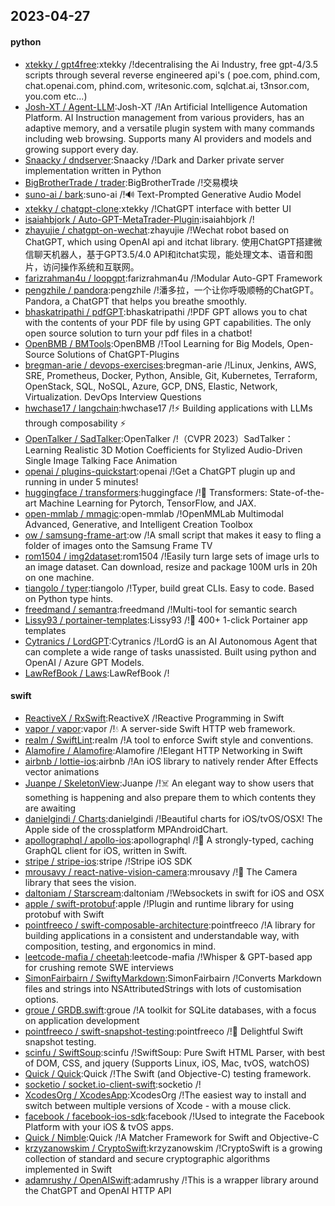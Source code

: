 ## 2023-04-27

#### python
* [xtekky / gpt4free](https://github.com/xtekky/gpt4free):xtekky /!decentralising the Ai Industry, free gpt-4/3.5 scripts through several reverse engineered api's ( poe.com, phind.com, chat.openai.com, phind.com, writesonic.com, sqlchat.ai, t3nsor.com, you.com etc...)
* [Josh-XT / Agent-LLM](https://github.com/Josh-XT/Agent-LLM):Josh-XT /!An Artificial Intelligence Automation Platform. AI Instruction management from various providers, has an adaptive memory, and a versatile plugin system with many commands including web browsing. Supports many AI providers and models and growing support every day.
* [Snaacky / dndserver](https://github.com/Snaacky/dndserver):Snaacky /!Dark and Darker private server implementation written in Python
* [BigBrotherTrade / trader](https://github.com/BigBrotherTrade/trader):BigBrotherTrade /!交易模块
* [suno-ai / bark](https://github.com/suno-ai/bark):suno-ai /!🔊
Text-Prompted Generative Audio Model
* [xtekky / chatgpt-clone](https://github.com/xtekky/chatgpt-clone):xtekky /!ChatGPT interface with better UI
* [isaiahbjork / Auto-GPT-MetaTrader-Plugin](https://github.com/isaiahbjork/Auto-GPT-MetaTrader-Plugin):isaiahbjork /!
* [zhayujie / chatgpt-on-wechat](https://github.com/zhayujie/chatgpt-on-wechat):zhayujie /!Wechat robot based on ChatGPT, which using OpenAI api and itchat library. 使用ChatGPT搭建微信聊天机器人，基于GPT3.5/4.0 API和itchat实现，能处理文本、语音和图片，访问操作系统和互联网。
* [farizrahman4u / loopgpt](https://github.com/farizrahman4u/loopgpt):farizrahman4u /!Modular Auto-GPT Framework
* [pengzhile / pandora](https://github.com/pengzhile/pandora):pengzhile /!潘多拉，一个让你呼吸顺畅的ChatGPT。Pandora, a ChatGPT that helps you breathe smoothly.
* [bhaskatripathi / pdfGPT](https://github.com/bhaskatripathi/pdfGPT):bhaskatripathi /!PDF GPT allows you to chat with the contents of your PDF file by using GPT capabilities. The only open source solution to turn your pdf files in a chatbot!
* [OpenBMB / BMTools](https://github.com/OpenBMB/BMTools):OpenBMB /!Tool Learning for Big Models, Open-Source Solutions of ChatGPT-Plugins
* [bregman-arie / devops-exercises](https://github.com/bregman-arie/devops-exercises):bregman-arie /!Linux, Jenkins, AWS, SRE, Prometheus, Docker, Python, Ansible, Git, Kubernetes, Terraform, OpenStack, SQL, NoSQL, Azure, GCP, DNS, Elastic, Network, Virtualization. DevOps Interview Questions
* [hwchase17 / langchain](https://github.com/hwchase17/langchain):hwchase17 /!⚡
Building applications with LLMs through composability
⚡
* [OpenTalker / SadTalker](https://github.com/OpenTalker/SadTalker):OpenTalker /!（CVPR 2023）SadTalker：Learning Realistic 3D Motion Coefficients for Stylized Audio-Driven Single Image Talking Face Animation
* [openai / plugins-quickstart](https://github.com/openai/plugins-quickstart):openai /!Get a ChatGPT plugin up and running in under 5 minutes!
* [huggingface / transformers](https://github.com/huggingface/transformers):huggingface /!🤗
Transformers: State-of-the-art Machine Learning for Pytorch, TensorFlow, and JAX.
* [open-mmlab / mmagic](https://github.com/open-mmlab/mmagic):open-mmlab /!OpenMMLab Multimodal Advanced, Generative, and Intelligent Creation Toolbox
* [ow / samsung-frame-art](https://github.com/ow/samsung-frame-art):ow /!A small script that makes it easy to fling a folder of images onto the Samsung Frame TV
* [rom1504 / img2dataset](https://github.com/rom1504/img2dataset):rom1504 /!Easily turn large sets of image urls to an image dataset. Can download, resize and package 100M urls in 20h on one machine.
* [tiangolo / typer](https://github.com/tiangolo/typer):tiangolo /!Typer, build great CLIs. Easy to code. Based on Python type hints.
* [freedmand / semantra](https://github.com/freedmand/semantra):freedmand /!Multi-tool for semantic search
* [Lissy93 / portainer-templates](https://github.com/Lissy93/portainer-templates):Lissy93 /!🚢
400+ 1-click Portainer app templates
* [Cytranics / LordGPT](https://github.com/Cytranics/LordGPT):Cytranics /!LordG is an AI Autonomous Agent that can complete a wide range of tasks unassisted. Built using python and OpenAI / Azure GPT Models.
* [LawRefBook / Laws](https://github.com/LawRefBook/Laws):LawRefBook /!

#### swift
* [ReactiveX / RxSwift](https://github.com/ReactiveX/RxSwift):ReactiveX /!Reactive Programming in Swift
* [vapor / vapor](https://github.com/vapor/vapor):vapor /!💧
A server-side Swift HTTP web framework.
* [realm / SwiftLint](https://github.com/realm/SwiftLint):realm /!A tool to enforce Swift style and conventions.
* [Alamofire / Alamofire](https://github.com/Alamofire/Alamofire):Alamofire /!Elegant HTTP Networking in Swift
* [airbnb / lottie-ios](https://github.com/airbnb/lottie-ios):airbnb /!An iOS library to natively render After Effects vector animations
* [Juanpe / SkeletonView](https://github.com/Juanpe/SkeletonView):Juanpe /!☠️
An elegant way to show users that something is happening and also prepare them to which contents they are awaiting
* [danielgindi / Charts](https://github.com/danielgindi/Charts):danielgindi /!Beautiful charts for iOS/tvOS/OSX! The Apple side of the crossplatform MPAndroidChart.
* [apollographql / apollo-ios](https://github.com/apollographql/apollo-ios):apollographql /!📱
A strongly-typed, caching GraphQL client for iOS, written in Swift.
* [stripe / stripe-ios](https://github.com/stripe/stripe-ios):stripe /!Stripe iOS SDK
* [mrousavy / react-native-vision-camera](https://github.com/mrousavy/react-native-vision-camera):mrousavy /!📸
The Camera library that sees the vision.
* [daltoniam / Starscream](https://github.com/daltoniam/Starscream):daltoniam /!Websockets in swift for iOS and OSX
* [apple / swift-protobuf](https://github.com/apple/swift-protobuf):apple /!Plugin and runtime library for using protobuf with Swift
* [pointfreeco / swift-composable-architecture](https://github.com/pointfreeco/swift-composable-architecture):pointfreeco /!A library for building applications in a consistent and understandable way, with composition, testing, and ergonomics in mind.
* [leetcode-mafia / cheetah](https://github.com/leetcode-mafia/cheetah):leetcode-mafia /!Whisper & GPT-based app for crushing remote SWE interviews
* [SimonFairbairn / SwiftyMarkdown](https://github.com/SimonFairbairn/SwiftyMarkdown):SimonFairbairn /!Converts Markdown files and strings into NSAttributedStrings with lots of customisation options.
* [groue / GRDB.swift](https://github.com/groue/GRDB.swift):groue /!A toolkit for SQLite databases, with a focus on application development
* [pointfreeco / swift-snapshot-testing](https://github.com/pointfreeco/swift-snapshot-testing):pointfreeco /!📸
Delightful Swift snapshot testing.
* [scinfu / SwiftSoup](https://github.com/scinfu/SwiftSoup):scinfu /!SwiftSoup: Pure Swift HTML Parser, with best of DOM, CSS, and jquery (Supports Linux, iOS, Mac, tvOS, watchOS)
* [Quick / Quick](https://github.com/Quick/Quick):Quick /!The Swift (and Objective-C) testing framework.
* [socketio / socket.io-client-swift](https://github.com/socketio/socket.io-client-swift):socketio /!
* [XcodesOrg / XcodesApp](https://github.com/XcodesOrg/XcodesApp):XcodesOrg /!The easiest way to install and switch between multiple versions of Xcode - with a mouse click.
* [facebook / facebook-ios-sdk](https://github.com/facebook/facebook-ios-sdk):facebook /!Used to integrate the Facebook Platform with your iOS & tvOS apps.
* [Quick / Nimble](https://github.com/Quick/Nimble):Quick /!A Matcher Framework for Swift and Objective-C
* [krzyzanowskim / CryptoSwift](https://github.com/krzyzanowskim/CryptoSwift):krzyzanowskim /!CryptoSwift is a growing collection of standard and secure cryptographic algorithms implemented in Swift
* [adamrushy / OpenAISwift](https://github.com/adamrushy/OpenAISwift):adamrushy /!This is a wrapper library around the ChatGPT and OpenAI HTTP API
